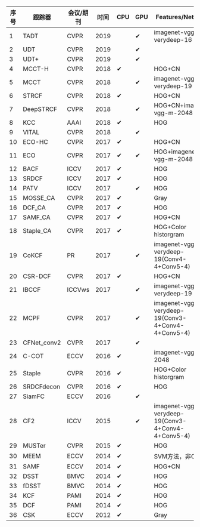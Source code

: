 | 序号 | 跟踪器      | 会议/期刊 | 时间 | CPU  | GPU  | Features/Networks                                 | UAV123 | UAVDT | DTB70 |
| ---- | ----------- | --------- | ---- | ---- | ---- | ------------------------------------------------- | ------ | ----- | ----- |
| 1    | TADT        | CVPR      | 2019 |      | ✔    | imagenet-vgg-verydeep-16                          | ✔      |       |       |
| 2    | UDT         | CVPR      | 2019 |      | ✔    |                                                   | ✔      |       |       |
| 3    | UDT+        | CVPR      | 2019 |      | ✔    |                                                   |        |       |       |
| 4    | MCCT-H      | CVPR      | 2018 | ✔    |      | HOG+CN                                            | ✔      |       |       |
| 5    | MCCT        | CVPR      | 2018 |      | ✔    | imagenet-vgg-verydeep-19                          | ✔      |       |       |
| 6    | STRCF       | CVPR      | 2018 | ✔    |      | HOG+CN                                            | ✔      |       |       |
| 7    | DeepSTRCF   | CVPR      | 2018 |      | ✔    | HOG+CN+imagenet-vgg-m-2048                        | ✔      |       |       |
| 8    | KCC         | AAAI      | 2018 | ✔    |      | HOG                                               |        |       |       |
| 9    | VITAL       | CVPR      | 2018 |      | ✔    |                                                   |        |       |       |
| 10   | ECO-HC      | CVPR      | 2017 | ✔    |      | HOG+CN                                            | ✔      |       |       |
| 11   | ECO         | CVPR      | 2017 | ✔    | ✔    | HOG+imagenet-vgg-m-2048                           | ✔(     |       |       |
| 12   | BACF        | ICCV      | 2017 | ✔    |      | HOG                                               | ✔      |       |       |
| 13   | SRDCF       | ICCV      | 2017 | ✔    |      | HOG                                               | ✔      |       |       |
| 14   | PATV        | ICCV      | 2017 |      | ✔    | HOG                                               |        |       |       |
| 15   | MOSSE_CA    | CVPR      | 2017 | ✔    |      | Gray                                              |        |       |       |
| 16   | DCF_CA      | CVPR      | 2017 | ✔    |      | HOG                                               |        |       |       |
| 17   | SAMF_CA     | CVPR      | 2017 | ✔    |      | HOG+CN                                            | ✔      |       |       |
| 18   | Staple_CA   | CVPR      | 2017 | ✔    |      | HOG+Color historgram                              | ✔      |       |       |
| 19   | CoKCF       | PR        | 2017 |      | ✔    | imagenet-vgg-verydeep-19(Conv4-4+Conv5-4)         | ✔      |       |       |
| 20   | CSR-DCF     | CVPR      | 2017 | ✔    |      | HOG+CN                                            | ✔      |       |       |
| 21   | IBCCF       | ICCVws    | 2017 |      | ✔    | imagenet-vgg-verydeep-19                          | ✔      |       |       |
| 22   | MCPF        | CVPR      | 2017 |      | ✔    | imagenet-vgg-verydeep-19(Conv3-4+Conv4-4+Conv5-4) |        |       |       |
| 23   | CFNet_conv2 | CVPR      | 2017 |      | ✔    |                                                   |        |       |       |
| 24   | C-COT       | ECCV      | 2016 | ✔    |      | imagenet-vgg-m-2048                               | ✔      |       |       |
| 25   | Staple      | CVPR      | 2016 | ✔    |      | HOG+Color historgram                              | ✔      |       |       |
| 26   | SRDCFdecon  | CVPR      | 2016 | ✔    |      | HOG                                               | ✔      |       |       |
| 27   | SiamFC      | ECCV      | 2016 |      | ✔    |                                                   |        |       |       |
| 28   | CF2         | ICCV      | 2015 |      | ✔    | imagenet-vgg-verydeep-19(Conv3-4+Conv4-4+Conv5-4) | ✔      |       |       |
| 29   | MUSTer      | CVPR      | 2015 | ✔    |      | HOG                                               |        |       |       |
| 30   | MEEM        | ECCV      | 2014 | ✔    |      | SVM方法，非CF类                                   |        |       |       |
| 31   | SAMF        | ECCV      | 2014 | ✔    |      | HOG+CN                                            | ✔      |       |       |
| 32   | DSST        | BMVC      | 2014 | ✔    |      | HOG                                               | ✔      |       |       |
| 33   | fDSST       | BMVC      | 2014 | ✔    |      | HOG                                               |        |       |       |
| 34   | KCF         | PAMI      | 2014 | ✔    |      | HOG                                               | ✔      |       |       |
| 35   | DCF         | PAMI      | 2014 | ✔    |      | HOG                                               | ✔      |       |       |
| 36   | CSK         | ECCV      | 2012 | ✔    |      | Gray                                              |        |       |       |